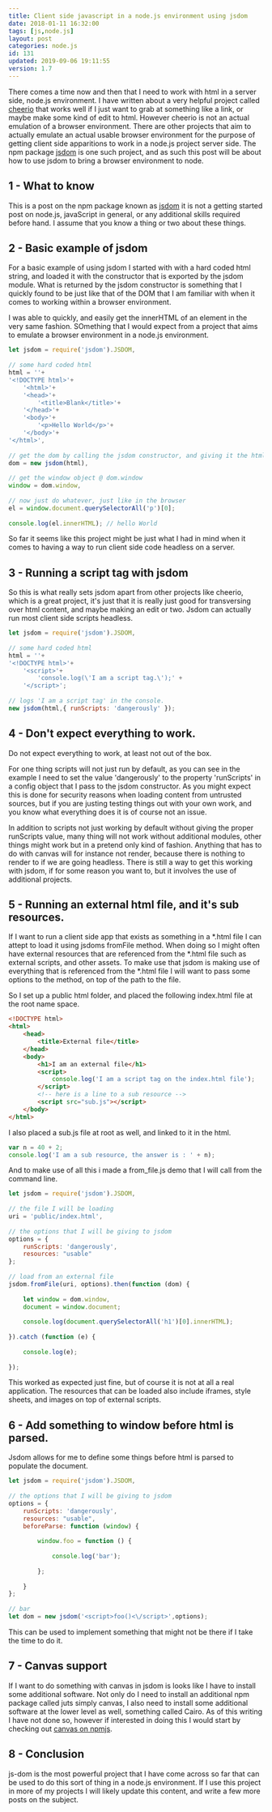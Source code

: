 ```yaml
---
title: Client side javascript in a node.js environment using jsdom
date: 2018-01-11 16:32:00
tags: [js,node.js]
layout: post
categories: node.js
id: 131
updated: 2019-09-06 19:11:55
version: 1.7
---
```


There comes a time now and then that I need to work with html in a server side, node.js environment. I have written about a very helpful project called [cheerio](https://www.npmjs.com/package/cheerio) that works well if I just want to grab at something like a link, or maybe make some kind of edit to html. However cheerio is not an actual emulation of a browser environment. There are other projects that aim to actually emulate an actual usable browser environment for the purpose of getting client side apparitions to work in a node.js project server side. The npm package [jsdom](https://www.npmjs.com/package/jsdom) is one such project, and as such this post will be about how to use jsdom to bring a browser environment to node.

<!-- more -->

## 1 - What to know

This is a post on the npm package known as [jsdom](https://www.npmjs.com/package/jsdom) it is not a getting started post on node.js, javaScript in general, or any additional skills required before hand. I assume that you know a thing or two about these things.

## 2 - Basic example of jsdom

For a basic example of using jsdom I started with with a hard coded html string, and loaded it with the constructor that is exported by the jsdom module. What is returned by the jsdom constructor is something that I quickly found to be just like that of the DOM that I am familiar with when it comes to working within a browser environment. 

I was able to quickly, and easily get the innerHTML of an element in the very same fashion. SOmething that I would expect from a project that aims to emulate a browser environment in a node.js environment. 

```js
let jsdom = require('jsdom').JSDOM,
 
// some hard coded html
html = ''+
'<!DOCTYPE html>'+
    '<html>'+
    '<head>'+
        '<title>Blank</title>'+
    '</head>'+
    '<body>'+
        '<p>Hello World</p>'+
    '</body>'+
'</html>',
 
// get the dom by calling the jsdom constructor, and giving it the html
dom = new jsdom(html),
 
// get the window object @ dom.window
window = dom.window,
 
// now just do whatever, just like in the browser
el = window.document.querySelectorAll('p')[0];
 
console.log(el.innerHTML); // hello World
```

So far it seems like this project might be just what I had in mind when it comes to having a way to run client side code headless on a server.

## 3 - Running a script tag with jsdom

So this is what really sets jsdom apart from other projects like cheerio, which is a great project, it's just that it is really just good for transversing over html content, and maybe making an edit or two. Jsdom can actually run most client side scripts headless.

```js
let jsdom = require('jsdom').JSDOM,
 
// some hard coded html
html = ''+
'<!DOCTYPE html>'+
    '<script>'+
        'console.log(\'I am a script tag.\');' +
    '</script>';
 
// logs 'I am a script tag' in the console.
new jsdom(html,{ runScripts: 'dangerously' });
```

## 4 - Don't expect everything to work.

Do not expect everything to work, at least not out of the box.

For one thing scripts will not just run by default, as you can see in the example I need to set the value 'dangerously' to the property 'runScripts' in a config object that I pass to the jsdom constructor. As you might expect this is done for security reasons when loading content from untrusted sources, but if you are justing testing things out with your own work, and you know what everything does it is of course not an issue.

In addition to scripts not just working by default without giving the proper runScripts value, many thing will not work without additional modules, other things might work but in a pretend only kind of fashion. Anything that has to do with canvas will for instance not render, because there is nothing to render to if we are going headless. There is still a way to get this working with jsdom, if for some reason you want to, but it involves the use of additional projects.

## 5 - Running an external html file, and it's sub resources.

If I want to run a client side app that exists as something in a \*.html file I can attept to load it using jsdoms fromFile method. When doing so I might often have external resources that are referenced from the \*.html file such as external scripts, and other assets. To make use that jsdom is making use of everything that is referenced from the *\.html file I will want to pass some options to the method, on top of the path to the file.

So I set up a public html folder, and placed the following index.html file at the root name space.
```html
<!DOCTYPE html>
<html>
    <head>
        <title>External file</title>
    </head>
    <body>
        <h1>I am an external file</h1>
        <script>
            console.log('I am a script tag on the index.html file');
        </script>
        <!-- here is a line to a sub resource -->
        <script src="sub.js"></script>
    </body>
</html>
```

I also placed a sub.js file at root as well, and linked to it in the html.

```js
var n = 40 + 2;
console.log('I am a sub resource, the answer is : ' + n);
```

And to make use of all this i made a from_file.js demo that I will call from the command line.

```js
let jsdom = require('jsdom').JSDOM,
 
// the file I will be loading
uri = 'public/index.html',
 
// the options that I will be giving to jsdom
options = {
    runScripts: 'dangerously',
    resources: "usable"
};
 
// load from an external file
jsdom.fromFile(uri, options).then(function (dom) {
 
    let window = dom.window,
    document = window.document;
 
    console.log(document.querySelectorAll('h1')[0].innerHTML);
 
}).catch (function (e) {
 
    console.log(e);
 
});
```

This worked as expected just fine, but of course it is not at all a real application. The resources that can be loaded also include iframes, style sheets, and images on top of external scripts.

## 6 - Add something to window before html is parsed.

Jsdom allows for me to define some things before html is parsed to populate the document.

```js
let jsdom = require('jsdom').JSDOM,
 
// the options that I will be giving to jsdom
options = {
    runScripts: 'dangerously',
    resources: "usable",
    beforeParse: function (window) {
 
        window.foo = function () {
 
            console.log('bar');
 
        };
 
    }
};
 
// bar
let dom = new jsdom('<script>foo()<\/script>',options);
```

This can be used to implement something that might not be there if I take the time to do it.

## 7 - Canvas support

If I want to do something with canvas in jsdom is looks like I have to install some additional software. Not only do I need to install an additional npm package called juts simply canvas, I also need to install some additional software at the lower level as well, something called Cairo. As of this writing I have not done so, however if interested in doing this I would start by checking out [canvas on npmjs](https://www.npmjs.com/package/canvas).

## 8 - Conclusion

js-dom is the most powerful project that I have come across so far that can be used to do this sort of thing in a node.js environment. If I use this project in more of my projects I will likely update this content, and write a few more posts on the subject.